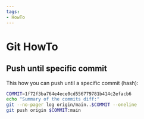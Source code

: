 ```yaml
---
tags:
- HowTo
---
```

# Git HowTo 

## Push until specific commit

This how you can push until a specific commit (hash):

```bash
COMMIT=1f72f3ba764e4ece0cd556779781b414c2efacb6
echo "Summary of the commits diff:"
git --no-pager log origin/main..$COMMIT --oneline
git push origin $COMMIT:main
```
